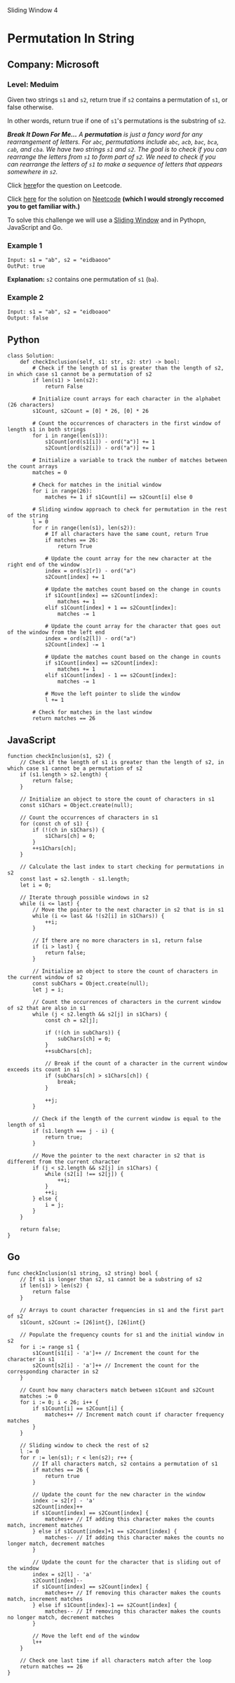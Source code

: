 Sliding Window 4
# Permutation In String
## Company: Microsoft
### Level: Meduim

Given two strings `s1` and `s2`, return true if `s2` contains a permutation of `s1`, or false otherwise.

In other words, return true if one of `s1`'s permutations is the substring of `s2`.

***Break It Down For Me...***
*A **permutation** is just a fancy word for any rearrangement of letters. For `abc`, permutations include `abc`, `acb`, `bac`, `bca`, `cab`, and `cba`.*
*We have two strings `s1` and `s2`.*
*The goal is to check if you can rearrange the letters from `s1` to form part of `s2`.*
*We need to check if you can rearrange the letters of `s1` to make a sequence of letters that appears somewhere in `s2`.*

Click [here](https://leetcode.com/problems/permutation-in-string/description/)for the question on Leetcode.

Click [here](https://www.youtube.com/watch?v=UbyhOgBN834) for the solution on [Neetcode](https://neetcode.io/) **(which I would strongly reccomed you to get familiar with.)**

To solve this challenge we will use a [Sliding Window](https://builtin.com/data-science/sliding-window-algorithm) and in Pythopn, JavaScript and Go.

### Example 1
```
Input: s1 = "ab", s2 = "eidbaooo"
OutPut: true
```
**Explanation:** `s2` contains one permutation of `s1` (`ba`).

### Example 2
```
Input: s1 = "ab", s2 = "eidboaoo"
Output: false
```

## Python
```
class Solution:
    def checkInclusion(self, s1: str, s2: str) -> bool:
        # Check if the length of s1 is greater than the length of s2, in which case s1 cannot be a permutation of s2
        if len(s1) > len(s2):
            return False

        # Initialize count arrays for each character in the alphabet (26 characters)
        s1Count, s2Count = [0] * 26, [0] * 26

        # Count the occurrences of characters in the first window of length s1 in both strings
        for i in range(len(s1)):
            s1Count[ord(s1[i]) - ord("a")] += 1
            s2Count[ord(s2[i]) - ord("a")] += 1

        # Initialize a variable to track the number of matches between the count arrays
        matches = 0

        # Check for matches in the initial window
        for i in range(26):
            matches += 1 if s1Count[i] == s2Count[i] else 0

        # Sliding window approach to check for permutation in the rest of the string
        l = 0
        for r in range(len(s1), len(s2)):
            # If all characters have the same count, return True
            if matches == 26:
                return True

            # Update the count array for the new character at the right end of the window
            index = ord(s2[r]) - ord("a")
            s2Count[index] += 1

            # Update the matches count based on the change in counts
            if s1Count[index] == s2Count[index]:
                matches += 1
            elif s1Count[index] + 1 == s2Count[index]:
                matches -= 1

            # Update the count array for the character that goes out of the window from the left end
            index = ord(s2[l]) - ord("a")
            s2Count[index] -= 1

            # Update the matches count based on the change in counts
            if s1Count[index] == s2Count[index]:
                matches += 1
            elif s1Count[index] - 1 == s2Count[index]:
                matches -= 1

            # Move the left pointer to slide the window
            l += 1

        # Check for matches in the last window
        return matches == 26
```

## JavaScript
```
function checkInclusion(s1, s2) {
    // Check if the length of s1 is greater than the length of s2, in which case s1 cannot be a permutation of s2
    if (s1.length > s2.length) {
        return false;
    }

    // Initialize an object to store the count of characters in s1
    const s1Chars = Object.create(null);

    // Count the occurrences of characters in s1
    for (const ch of s1) {
        if (!(ch in s1Chars)) {
            s1Chars[ch] = 0;
        }
        ++s1Chars[ch];
    }

    // Calculate the last index to start checking for permutations in s2
    const last = s2.length - s1.length;
    let i = 0;

    // Iterate through possible windows in s2
    while (i <= last) {
        // Move the pointer to the next character in s2 that is in s1
        while (i <= last && !(s2[i] in s1Chars)) {
            ++i;
        }

        // If there are no more characters in s1, return false
        if (i > last) {
            return false;
        }

        // Initialize an object to store the count of characters in the current window of s2
        const subChars = Object.create(null);
        let j = i;

        // Count the occurrences of characters in the current window of s2 that are also in s1
        while (j < s2.length && s2[j] in s1Chars) {
            const ch = s2[j];

            if (!(ch in subChars)) {
                subChars[ch] = 0;
            }
            ++subChars[ch];

            // Break if the count of a character in the current window exceeds its count in s1
            if (subChars[ch] > s1Chars[ch]) {
                break;
            }

            ++j;
        }

        // Check if the length of the current window is equal to the length of s1
        if (s1.length === j - i) {
            return true;
        }

        // Move the pointer to the next character in s2 that is different from the current character
        if (j < s2.length && s2[j] in s1Chars) {
            while (s2[i] !== s2[j]) {
                ++i;
            }
            ++i;
        } else {
            i = j;
        }
    }

    return false;
}
```

## Go
```
func checkInclusion(s1 string, s2 string) bool {
    // If s1 is longer than s2, s1 cannot be a substring of s2
    if len(s1) > len(s2) {
        return false
    }
    
    // Arrays to count character frequencies in s1 and the first part of s2
    s1Count, s2Count := [26]int{}, [26]int{}
    
    // Populate the frequency counts for s1 and the initial window in s2
    for i := range s1 {
        s1Count[s1[i] - 'a']++ // Increment the count for the character in s1
        s2Count[s2[i] - 'a']++ // Increment the count for the corresponding character in s2
    }
    
    // Count how many characters match between s1Count and s2Count
    matches := 0
    for i := 0; i < 26; i++ {
        if s1Count[i] == s2Count[i] {
            matches++ // Increment match count if character frequency matches
        }
    }
    
    // Sliding window to check the rest of s2
    l := 0
    for r := len(s1); r < len(s2); r++ {
        // If all characters match, s2 contains a permutation of s1
        if matches == 26 {
            return true
        }
        
        // Update the count for the new character in the window
        index := s2[r] - 'a'
        s2Count[index]++
        if s1Count[index] == s2Count[index] {
            matches++ // If adding this character makes the counts match, increment matches
        } else if s1Count[index]+1 == s2Count[index] {
            matches-- // If adding this character makes the counts no longer match, decrement matches
        }
        
        // Update the count for the character that is sliding out of the window
        index = s2[l] - 'a'
        s2Count[index]--
        if s1Count[index] == s2Count[index] {
            matches++ // If removing this character makes the counts match, increment matches
        } else if s1Count[index]-1 == s2Count[index] {
            matches-- // If removing this character makes the counts no longer match, decrement matches
        }
        
        // Move the left end of the window
        l++
    }
    
    // Check one last time if all characters match after the loop
    return matches == 26
}

```